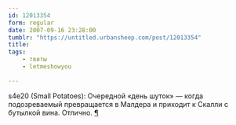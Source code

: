 ```yaml
---
id: 12013354
form: regular
date: 2007-09-16 23:28:00
tumblr: "https://untitled.urbansheep.com/post/12013354"
title:
tags:
    - твиты
    - letmeshowyou

---
```


<p>s4e20 (Small Potatoes): Очередной «день шуток» — когда подозреваемый превращается в Малдера и приходит к Скалли с бутылкой вина. Отлично. <a href="http://twitter.com/urbansheep/statuses/272044702">¶</a></p>

